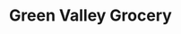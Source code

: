 ---
title: "Green Valley Grocery"
url: /henderson/green-valley-grocery-west-dale-avenue/
shop: convenience
---